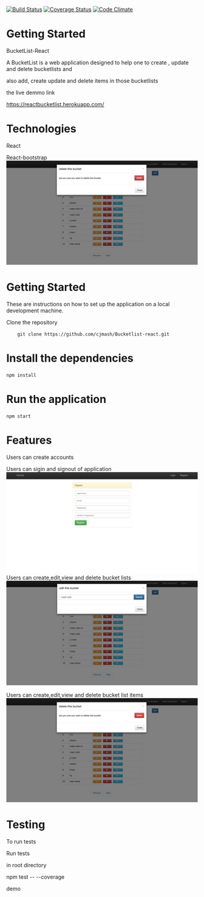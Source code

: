[![Build Status](https://travis-ci.org/cjmash/Bucketlist-react.svg?branch=ft-authorization-features)](https://travis-ci.org/cjmash/Bucketlist-react)  [![Coverage Status](https://coveralls.io/repos/github/cjmash/Bucketli-react/badge.svg?branch=ft-authorization-features)](https://coveralls.io/github/cjmash/Bucketlist-react?branch=ft-authorization-features) [![Code Climate](https://codeclimate.com/github/codeclimate/codeclimate/badges/gpa.svg)](https://codeclimate.com/github/codeclimate/codeclimate)

# Getting Started

BucketList-React

 A BucketList is a web application designed to help one to create , update and delete bucketlists and

 also add, create update and delete items in those bucketlists

 the live demmo link

 https://reactbucketlist.herokuapp.com/



# Technologies

React

React-bootstrap
![image](images/delete.42.png)

# Getting Started

These are instructions on how to set up the application on a local development machine.

Clone the repository

        git clone https://github.com/cjmash/Bucketlist-react.git

# Install the dependencies

    npm install

# Run the application
    npm start

# Features

Users can create accounts

Users can sigin and signout of application
![image](images/reg.png)
Users can create,edit,view and delete bucket lists
![image](images/edit.03.png)

Users can create,edit,view and delete bucket list items
![image](images/delete.42.png)
# Testing

To run tests

Run tests

in root directory

npm test -- --coverage

demo
